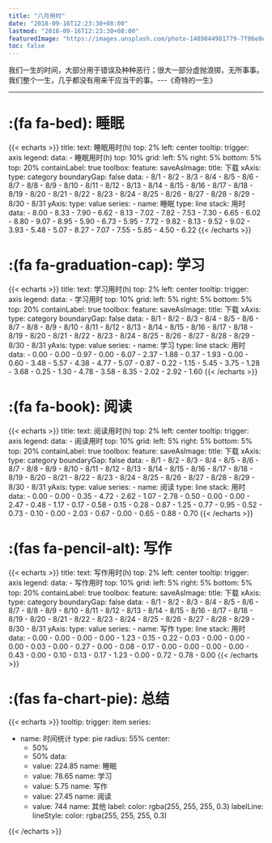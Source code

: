 ```yaml
---
title: "八月用时"
date: "2018-09-16T12:23:30+08:00"
lastmod: "2018-09-16T12:23:30+08:00"
featuredImage: "https://images.unsplash.com/photo-1489844981779-7f06e8e0fdbb?ixlib=rb-1.2.1&ixid=eyJhcHBfaWQiOjEyMDd9&auto=    format&fit=crop&w=1189&q=80"
toc: false
---
```



我们一生的时间，大部分用于错误及种种恶行；很大一部分虚抛浪掷，无所事事。我们整个一生，几乎都没有用来干应当干的事。---《奇特的一生》


------




# :(fa fa-bed): 睡眠

{{< echarts >}}
title:
    text: 睡眠用时(h)
    top: 2%
    left: center
tooltip:
    trigger: axis
legend:
    data:
        - 睡眠用时(h)
    top: 10%
grid:
    left: 5%
    right: 5%
    bottom: 5%
    top: 20%
    containLabel: true
toolbox:
    feature:
        saveAsImage:
            title: 下载
xAxis:
    type: category
    boundaryGap: false
    data:
        - 8/1 
        - 8/2 
        - 8/3 
        - 8/4 
        - 8/5 
        - 8/6 
        - 8/7 
        - 8/8 
        - 8/9 
        - 8/10
        - 8/11
        - 8/12
        - 8/13
        - 8/14
        - 8/15
        - 8/16
        - 8/17
        - 8/18
        - 8/19
        - 8/20
        - 8/21
        - 8/22
        - 8/23
        - 8/24
        - 8/25
        - 8/26
        - 8/27
        - 8/28
        - 8/29
        - 8/30
        - 8/31
yAxis:
    type: value
series:
    - name: 睡眠
      type: line
      stack: 用时
      data:
          - 8.00
          - 8.33
          - 7.90
          - 6.62
          - 8.13
          - 7.02
          - 7.82
          - 7.53
          - 7.30
          - 6.65
          - 6.02
          - 8.80
          - 9.07
          - 8.95
          - 5.90
          - 6.73
          - 5.95
          - 7.72
          - 9.82
          - 8.13
          - 9.52
          - 9.02
          - 3.93
          - 5.48
          - 5.07
          - 8.27
          - 7.07
          - 7.55
          - 5.85
          - 4.50
          - 6.22
{{< /echarts >}}



# :(fa fa-graduation-cap): 学习



{{< echarts >}}
title:
    text: 学习用时(h)
    top: 2%
    left: center
tooltip:
    trigger: axis
legend:
    data:
        - 学习用时
    top: 10%
grid:
    left: 5%
    right: 5%
    bottom: 5%
    top: 20%
    containLabel: true
toolbox:
    feature:
        saveAsImage:
            title: 下载
xAxis:
    type: category
    boundaryGap: false
    data:
        - 8/1 
        - 8/2 
        - 8/3 
        - 8/4 
        - 8/5 
        - 8/6 
        - 8/7 
        - 8/8 
        - 8/9 
        - 8/10
        - 8/11
        - 8/12
        - 8/13
        - 8/14
        - 8/15
        - 8/16
        - 8/17
        - 8/18
        - 8/19
        - 8/20
        - 8/21
        - 8/22
        - 8/23
        - 8/24
        - 8/25
        - 8/26
        - 8/27
        - 8/28
        - 8/29
        - 8/30
        - 8/31
yAxis:
    type: value
series:
    - name: 学习
      type: line
      stack: 用时
      data:
          - 0.00
          - 0.00
          - 0.97
          - 0.00
          - 6.07
          - 2.37
          - 1.88
          - 0.37
          - 1.93
          - 0.00
          - 0.60
          - 3.48
          - 5.57
          - 4.38
          - 4.77
          - 5.07
          - 0.87
          - 0.22
          - 1.15
          - 5.45
          - 3.75
          - 1.28
          - 3.68
          - 0.25
          - 1.30
          - 4.78
          - 3.58
          - 8.35
          - 2.02
          - 2.92
          - 1.60
{{< /echarts >}}



# :(fa fa-book): 阅读


{{< echarts >}}
title:
    text: 阅读用时(h)
    top: 2%
    left: center
tooltip:
    trigger: axis
legend:
    data:
        - 阅读用时
    top: 10%
grid:
    left: 5%
    right: 5%
    bottom: 5%
    top: 20%
    containLabel: true
toolbox:
    feature:
        saveAsImage:
            title: 下载
xAxis:
    type: category
    boundaryGap: false
    data:
        - 8/1 
        - 8/2 
        - 8/3 
        - 8/4 
        - 8/5 
        - 8/6 
        - 8/7 
        - 8/8 
        - 8/9 
        - 8/10
        - 8/11
        - 8/12
        - 8/13
        - 8/14
        - 8/15
        - 8/16
        - 8/17
        - 8/18
        - 8/19
        - 8/20
        - 8/21
        - 8/22
        - 8/23
        - 8/24
        - 8/25
        - 8/26
        - 8/27
        - 8/28
        - 8/29
        - 8/30
        - 8/31
yAxis:
    type: value
series:
    - name: 阅读
      type: line
      stack: 用时
      data:
          - 0.00
          - 0.00
          - 0.35
          - 4.72
          - 2.62
          - 1.07
          - 2.78
          - 0.50
          - 0.00
          - 0.00
          - 2.47
          - 0.48
          - 1.17
          - 0.17
          - 0.58
          - 0.15
          - 0.28
          - 0.87
          - 1.25
          - 0.77
          - 0.95
          - 0.52
          - 0.73
          - 0.10
          - 0.00
          - 2.03
          - 0.67
          - 0.00
          - 0.65
          - 0.88
          - 0.70
{{< /echarts >}}





# :(fas fa-pencil-alt): 写作


{{< echarts >}}
title:
    text: 写作用时(h)
    top: 2%
    left: center
tooltip:
    trigger: axis
legend:
    data:
        - 写作用时
    top: 10%
grid:
    left: 5%
    right: 5%
    bottom: 5%
    top: 20%
    containLabel: true
toolbox:
    feature:
        saveAsImage:
            title: 下载
xAxis:
    type: category
    boundaryGap: false
    data:
        - 8/1 
        - 8/2 
        - 8/3 
        - 8/4 
        - 8/5 
        - 8/6 
        - 8/7 
        - 8/8 
        - 8/9 
        - 8/10
        - 8/11
        - 8/12
        - 8/13
        - 8/14
        - 8/15
        - 8/16
        - 8/17
        - 8/18
        - 8/19
        - 8/20
        - 8/21
        - 8/22
        - 8/23
        - 8/24
        - 8/25
        - 8/26
        - 8/27
        - 8/28
        - 8/29
        - 8/30
        - 8/31
yAxis:
    type: value
series:
    - name: 写作
      type: line
      stack: 用时
      data:
          - 0.00
          - 0.00
          - 0.00
          - 0.00
          - 1.23
          - 0.15
          - 0.22
          - 0.03
          - 0.00
          - 0.00
          - 0.00
          - 0.03
          - 0.00
          - 0.27
          - 0.00
          - 0.08
          - 0.17
          - 0.00
          - 0.00
          - 0.00
          - 0.00
          - 0.43
          - 0.00
          - 0.10
          - 0.13
          - 0.17
          - 1.23
          - 0.00
          - 0.72
          - 0.78
          - 0.00
{{< /echarts >}}

# :(fas fa-chart-pie): 总结

{{< echarts >}}
tooltip:
  trigger: item
series:
  - name: 时间统计
    type: pie
    radius: 55%
    center: 
      - 50%
      - 50%
    data: 
      - value: 224.85
        name: 睡眠
      - value: 78.65
        name: 学习
      - value: 5.75
        name: 写作
      - value: 27.45
        name: 阅读
      - value: 744
        name: 其他
    label: 
      color: rgba(255, 255, 255, 0.3)
    labelLine: 
      lineStyle: 
        color: rgba(255, 255, 255, 0.3)

{{< /echarts >}}
